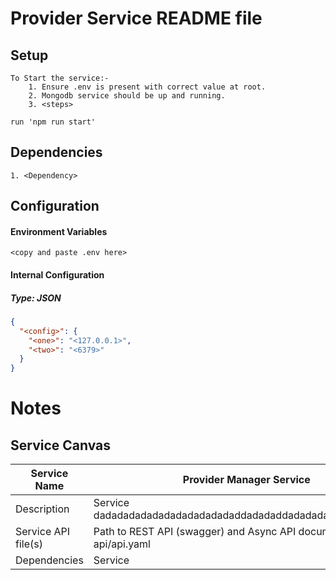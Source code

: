 # Provider Service README file

## Setup

```
To Start the service:-
    1. Ensure .env is present with correct value at root.
    2. Mongodb service should be up and running.
    3. <steps>

run 'npm run start'
```

## Dependencies

```
1. <Dependency>
```

## Configuration

#### Environment Variables

```
<copy and paste .env here>
```

#### Internal Configuration

##### **_Type: JSON_**

```json
{
  "<config>": {
    "<one>": "<127.0.0.1>",
    "<two>": "<6379>"
  }
}
```

# Notes

## Service Canvas

| Service Name        | Provider Manager Service                                                                                                                                                  |
| ------------------- | ---------------------------------------------------------------------------------------------------------------------------------------------------------------------------- |
| Description         | Service dadadadadadadadadadadadaddadadaddadadadaddadadadadda |  |
| Service API file(s) | Path to REST API (swagger) and Async API documents => api/api.yaml                                                                                                           |
| Dependencies        | <dependency> Service                                                                                                                                                             |

